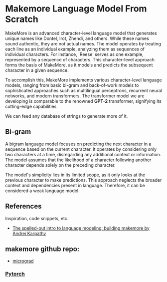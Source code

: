 # Makemore Language Model From Scratch

MakeMore is an advanced character-level language model that generates unique names like Dontel, Irot, Zhendi, and others. While these names sound authentic, they are not actual names. The model operates by treating each line as an individual example, analyzing them as sequences of individual characters. For instance, 'Reese' serves as one example, represented by a sequence of characters. This character-level approach forms the basis of MakeMore, as it models and predicts the subsequent character in a given sequence.

To accomplish this, MakeMore implements various character-level language models, ranging from basic bi-gram and back-of-work models to sophisticated approaches such as multilingual perceptrons, recurrent neural networks, and modern transformers. The transformer model we are developing is comparable to the renowned **GPT-2** transformer, signifying its cutting-edge capabilities

We can feed any database of strings to generate more of it. 

## Bi-gram
A bigram language model focuses on predicting the next character in a sequence based on the current character. It operates by considering only two characters at a time, disregarding any additional context or information. The model assumes that the likelihood of a character following another character depends solely on the preceding character.

The model's simplicity lies in its limited scope, as it only looks at the previous character to make predictions. This approach neglects the broader context and dependencies present in language. Therefore, it can be considered a weak language model.

## References

Inspiration, code snippets, etc.
* [The spelled-out intro to language modeling: building makemore by Andrej Karpathy](https://youtu.be/PaCmpygFfXo)

## makemore github repo:
* [micrograd](https://github.com/karpathy/makemore)

### [Pytorch](https://pytorch.org/)